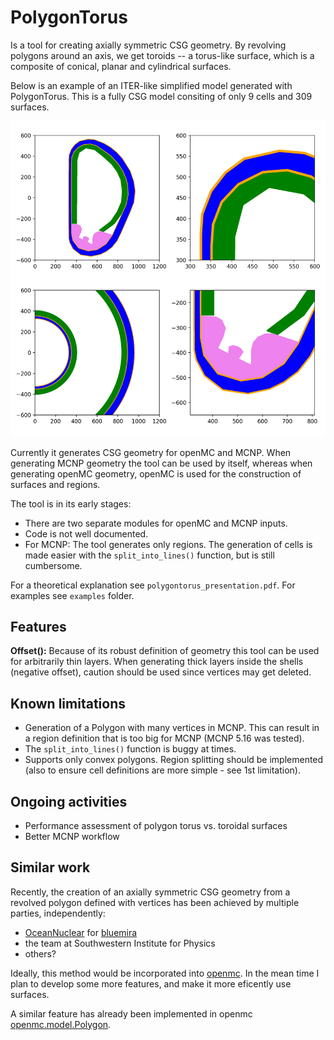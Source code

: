 # PolygonTorus

Is a tool for creating axially symmetric CSG geometry. By revolving polygons around an axis, we get toroids -- a torus-like surface, which is a composite of conical, planar and cylindrical surfaces.

Below is an example of an ITER-like simplified model generated with PolygonTorus. This is a fully CSG model consiting of only 9 cells and 309 surfaces.

![alt text](example_ITER-like-simple-model.png)

Currently it generates CSG geometry for openMC and MCNP. When generating MCNP geometry the tool can be used by itself, whereas when generating openMC geometry, openMC is used for the construction of surfaces and regions.

The tool is in its early stages:
 * There are two separate modules for openMC and MCNP inputs.
 * Code is not well documented.
 * For MCNP: The tool generates only regions. The generation of cells is made easier with the `split_into_lines()` function, but is still cumbersome.

For a theoretical explanation see `polygontorus_presentation.pdf`. For examples see `examples` folder.

## Features

**Offset():** Because of its robust definition of geometry this tool can be used for arbitrarily thin layers. When generating thick layers inside the shells (negative offset), caution should be used since vertices may get deleted.

## Known limitations

* Generation of a Polygon with many vertices in MCNP. This can result in a region definition that is too big for MCNP (MCNP 5.16 was tested).
* The `split_into_lines()` function is buggy at times.
* Supports only convex polygons. Region splitting should be implemented (also to ensure cell definitions are more simple - see 1st limitation).

## Ongoing activities

* Performance assessment of polygon torus vs. toroidal surfaces
* Better MCNP workflow

## Similar work

Recently, the creation of an axially symmetric CSG geometry from a revolved polygon defined with vertices has been achieved by multiple parties, independently:
 * [OceanNuclear](https://github.com/OceanNuclear) for [bluemira](https://github.com/Fusion-Power-Plant-Framework/bluemira.git)
 * the team at Southwestern Institute for Physics
 * others?

Ideally, this method would be incorporated into [openmc](https://github.com/openmc-dev/openmc). In the mean time I plan to develop some more features, and make it more eficently use surfaces.

A similar feature has already been implemented in openmc [openmc.model.Polygon](https://docs.openmc.org/en/v0.14.0/pythonapi/generated/openmc.model.Polygon.html).
